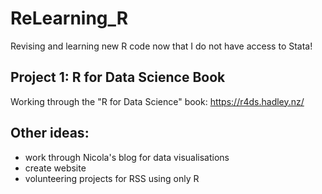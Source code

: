# ReLearning_R
Revising and learning new R code now that I do not have access to Stata!

## Project 1: R for Data Science Book
Working through the "R for Data Science" book: https://r4ds.hadley.nz/


## Other ideas:
- work through Nicola's blog for data visualisations
- create website
- volunteering projects for RSS using only R
